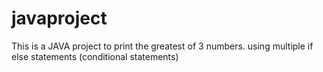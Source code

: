 # javaproject
This is a JAVA project to print the greatest of 3 numbers. using multiple if else statements (conditional statements)
